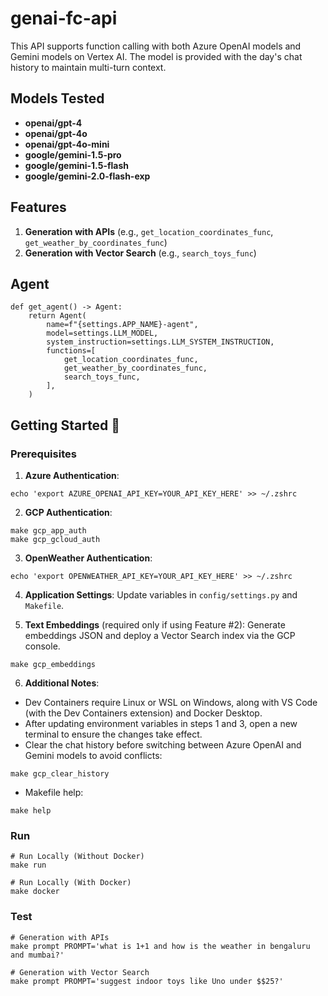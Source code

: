 # genai-fc-api

This API supports function calling with both Azure OpenAI models and Gemini models on Vertex AI. The model is provided with the day's chat history to maintain multi-turn context.

## Models Tested

- **openai/gpt-4**
- **openai/gpt-4o**
- **openai/gpt-4o-mini**
- **google/gemini-1.5-pro**
- **google/gemini-1.5-flash**
- **google/gemini-2.0-flash-exp**

## Features

1. **Generation with APIs** (e.g., `get_location_coordinates_func`, `get_weather_by_coordinates_func`)
2. **Generation with Vector Search** (e.g., `search_toys_func`)

## Agent

```
def get_agent() -> Agent:
    return Agent(
        name=f"{settings.APP_NAME}-agent",
        model=settings.LLM_MODEL,
        system_instruction=settings.LLM_SYSTEM_INSTRUCTION,
        functions=[
            get_location_coordinates_func,
            get_weather_by_coordinates_func,
            search_toys_func,
        ],
    )
```

## Getting Started 🚀

### Prerequisites

1. **Azure Authentication**:

```
echo 'export AZURE_OPENAI_API_KEY=YOUR_API_KEY_HERE' >> ~/.zshrc
```

2. **GCP Authentication**:

```
make gcp_app_auth
make gcp_gcloud_auth
```

3. **OpenWeather Authentication**:

```
echo 'export OPENWEATHER_API_KEY=YOUR_API_KEY_HERE' >> ~/.zshrc
```

4. **Application Settings**: Update variables in `config/settings.py` and `Makefile`.

5. **Text Embeddings** (required only if using Feature #2): Generate embeddings JSON and deploy a Vector Search index via the GCP console.

```
make gcp_embeddings
```

6. **Additional Notes**:

- Dev Containers require Linux or WSL on Windows, along with VS Code (with the Dev Containers extension) and Docker Desktop.
- After updating environment variables in steps 1 and 3, open a new terminal to ensure the changes take effect.
- Clear the chat history before switching between Azure OpenAI and Gemini models to avoid conflicts:

```
make gcp_clear_history
```

- Makefile help:

```
make help
```

### Run

```
# Run Locally (Without Docker)
make run

# Run Locally (With Docker)
make docker

```

### Test

```
# Generation with APIs
make prompt PROMPT='what is 1+1 and how is the weather in bengaluru and mumbai?'

# Generation with Vector Search
make prompt PROMPT='suggest indoor toys like Uno under $$25?'

```
